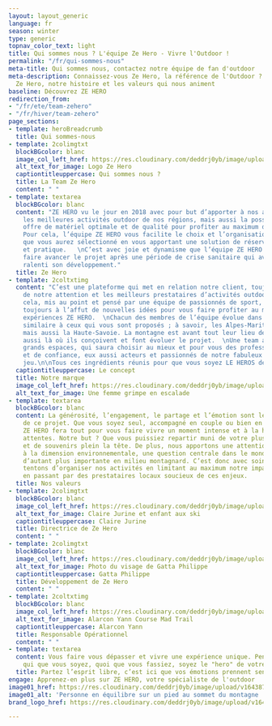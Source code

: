 ```yaml
---
layout: layout_generic
language: fr
season: winter
type: generic
topnav_color_text: light
title: Qui sommes nous ? L'équipe Ze Hero - Vivre l'Outdoor !
permalink: "/fr/qui-sommes-nous"
meta-title: Qui sommes nous, contactez notre équipe de fan d'outdoor
meta-description: Connaissez-vous Ze Hero, la référence de l'Outdoor ? Découvrez l'équipe
  Ze Hero, notre histoire et les valeurs qui nous animent
baseline: Découvrez ZE HERO
redirection_from:
- "/fr/ete/team-zehero"
- "/fr/hiver/team-zehero"
page_sections:
- template: heroBreadcrumb
  title: Qui sommes-nous
- template: 2colimgtxt
  blockBGcolor: blanc
  image_col_left_href: https://res.cloudinary.com/deddrj0yb/image/upload/v1640094644/website/logo/Sur%20fond%20clair/logo-ze-hero-horizontal_4_a3dhvk.png
  alt_text_for_image: Logo Ze Hero
  captiontitleuppercase: Qui sommes nous ?
  title: La Team Ze Hero
  content: " "
- template: textarea
  blockBGcolor: blanc
  content: "ZE HERO vu le jour en 2018 avec pour but d’apporter à nos aventuriers
    les meilleures activités outdoor de nos régions, mais aussi la possibilité d’une
    offre de matériel optimale et de qualité pour profiter au maximum de votre moment.
    Pour cela, l’équipe ZE HERO vous facilite le choix et l’organisation de l’activité
    que vous aurez sélectionné en vous apportant une solution de réservation simple
    et pratique.   \nC’est avec joie et dynamisme que l’équipe ZE HERO continue à
    faire avancer le projet après une période de crise sanitaire qui avait fortement
    ralenti son développement."
  title: Ze Hero
- template: 2coltxtimg
  content: "C’est une plateforme qui met en relation notre client, toujours au centre
    de notre attention et les meilleurs prestataires d’activités outdoor.  \nTout
    cela, mis au point et pensé par une équipe de passionnés de sport, de nature,
    toujours à l’affut de nouvelles idées pour vous faire profiter au maximum de vos
    expériences ZE HERO.  \nChacun des membres de l’équipe évolue dans un environnement
    similaire à ceux qui vous sont proposés ; à savoir, les Alpes-Maritimes, la Savoie
    mais aussi la Haute-Savoie. La montagne est avant tout leur lieu de vie, mais
    aussi là où ils conçoivent et font évoluer le projet.  \nUne team amoureuse des
    grands espaces, qui saura choisir au mieux et pour vous des professionnels aguerris
    et de confiance, eux aussi acteurs et passionnés de notre fabuleux terrain de
    jeu.\n\nTous ces ingrédients réunis pour que vous soyez LE HEROS de votre moment."
  captiontitleuppercase: Le concept
  title: Notre marque
  image_col_left_href: https://res.cloudinary.com/deddrj0yb/image/upload/v1639426230/website/summer/x-N4QTBfNQ8Nk-unsplash_z2aicp.jpg
  alt_text_for_image: Une femme grimpe en escalade
- template: textarea
  blockBGcolor: blanc
  content: La générosité, l’engagement, le partage et l’émotion sont les valeurs centrales
    de ce projet. Que vous soyez seul, accompagné en couple ou bien en famille, l’équipe
    ZE HERO fera tout pour vous faire vivre un moment intense et à la hauteur de vos
    attentes. Notre but ? Que vous puissiez repartir muni de votre plus beau sourire
    et de souvenirs plein la tête. De plus, nous apportons une attention toute particulière
    à la dimension environnementale, une question centrale dans le monde d’aujourd’hui,
    d’autant plus importante en milieu montagnard. C’est donc avec soins que nous
    tentons d’organiser nos activités en limitant au maximum notre impact environnemental
    en passant par des prestataires locaux soucieux de ces enjeux.
  title: Nos valeurs
- template: 2colimgtxt
  blockBGcolor: blanc
  image_col_left_href: https://res.cloudinary.com/deddrj0yb/image/upload/v1659354930/website/winter/1528750.jpg
  alt_text_for_image: Claire Jurine et enfant aux ski
  captiontitleuppercase: Claire Jurine
  title: Directrice de Ze Hero
  content: " "
- template: 2colimgtxt
  blockBGcolor: blanc
  image_col_left_href: https://res.cloudinary.com/deddrj0yb/image/upload/v1660912145/website/By%20Ze%20Hero%20Activity/pg_2600.jpg
  alt_text_for_image: Photo du visage de Gatta Philippe
  captiontitleuppercase: Gatta Philippe
  title: Développement de Ze Hero
  content: " "
- template: 2coltxtimg
  blockBGcolor: blanc
  image_col_left_href: https://res.cloudinary.com/deddrj0yb/image/upload/v1660911590/website/By%20Ze%20Hero%20Activity/52244719315_8e761b2cd1_o_1.jpg
  alt_text_for_image: Alarcon Yann Course Mad Trail
  captiontitleuppercase: Alarcon Yann
  title: Responsable Opérationnel
  content: " "
- template: textarea
  content: Vous faire vous dépasser et vivre une expérience unique. Pendant un instant,
    qui que vous soyez, quoi que vous fassiez, soyez le "hero" de votre moment !
  title: Partez l’esprit libre, c’est ici que vos émotions prennent sens !
engage: Apprenez-en plus sur ZE HERO, votre spécialiste de l'outdoor
image01_href: https://res.cloudinary.com/deddrj0yb/image/upload/v1643877189/website/summer/eneko-urunuela-I2YSmEUAgDY-unsplash_ycyjgg.jpg
image01_alt: 'Personne en équilibre sur un pied au sommet du montagne '
brand_logo_href: https://res.cloudinary.com/deddrj0yb/image/upload/v1640094644/website/logo/Sur%20fond%20clair/logo-ze-hero-sans-slogan_7_navyp9.png

---
```

